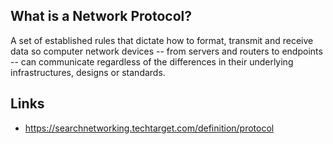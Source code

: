 ## What is a Network Protocol?
A set of established rules that dictate how to format, transmit and receive data so computer network devices -- from servers and routers to endpoints -- can communicate regardless of the differences in their underlying infrastructures, designs or standards.

## Links
- https://searchnetworking.techtarget.com/definition/protocol

<!-- Embedded links -->
[1]: https://github.com/nchristie/tech_notes/blob/master/XXX.md
